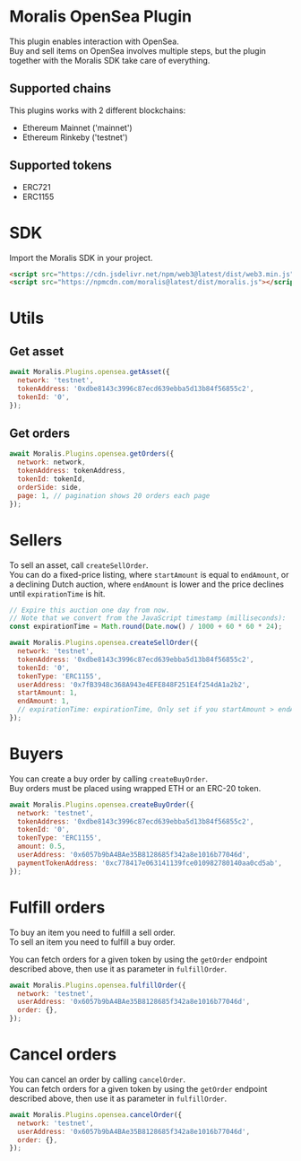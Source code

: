 # Moralis OpenSea Plugin

This plugin enables interaction with OpenSea. <br>
Buy and sell items on OpenSea involves multiple steps, but the plugin together with the Moralis SDK take care of everything. <br>

## Supported chains

This plugins works with 2 different blockchains:

- Ethereum Mainnet ('mainnet')
- Ethereum Rinkeby ('testnet')

## Supported tokens

- ERC721
- ERC1155

# SDK

Import the Moralis SDK in your project.

```html
<script src="https://cdn.jsdelivr.net/npm/web3@latest/dist/web3.min.js"></script>
<script src="https://npmcdn.com/moralis@latest/dist/moralis.js"></script>
```

# Utils

## Get asset

```js
await Moralis.Plugins.opensea.getAsset({
  network: 'testnet',
  tokenAddress: '0xdbe8143c3996c87ecd639ebba5d13b84f56855c2',
  tokenId: '0',
});
```

## Get orders

```js
await Moralis.Plugins.opensea.getOrders({
  network: network,
  tokenAddress: tokenAddress,
  tokenId: tokenId,
  orderSide: side,
  page: 1, // pagination shows 20 orders each page
});
```

# Sellers

To sell an asset, call `createSellOrder`. <br>
You can do a fixed-price listing, where `startAmount` is equal to `endAmount`, or a declining Dutch auction, where `endAmount` is lower and the price declines until `expirationTime` is hit.

```js
// Expire this auction one day from now.
// Note that we convert from the JavaScript timestamp (milliseconds):
const expirationTime = Math.round(Date.now() / 1000 + 60 * 60 * 24);

await Moralis.Plugins.opensea.createSellOrder({
  network: 'testnet',
  tokenAddress: '0xdbe8143c3996c87ecd639ebba5d13b84f56855c2',
  tokenId: '0',
  tokenType: 'ERC1155',
  userAddress: '0x7fB3948c368A943e4EFE848F251E4f254dA1a2b2',
  startAmount: 1,
  endAmount: 1,
  // expirationTime: expirationTime, Only set if you startAmount > endAmount
});
```

# Buyers

You can create a buy order by calling `createBuyOrder`. <br>
Buy orders must be placed using wrapped ETH or an ERC-20 token.

```js
await Moralis.Plugins.opensea.createBuyOrder({
  network: 'testnet',
  tokenAddress: '0xdbe8143c3996c87ecd639ebba5d13b84f56855c2',
  tokenId: '0',
  tokenType: 'ERC1155',
  amount: 0.5,
  userAddress: '0x6057b9bA4BAe35B8128685f342a8e1016b77046d',
  paymentTokenAddress: '0xc778417e063141139fce010982780140aa0cd5ab',
});
```

# Fulfill orders

To buy an item you need to fulfill a sell order. <br>
To sell an item you need to fulfill a buy order. <br>

You can fetch orders for a given token by using the `getOrder` endpoint described above, then use it as parameter in `fulfillOrder`.

```js
await Moralis.Plugins.opensea.fulfillOrder({
  network: 'testnet',
  userAddress: '0x6057b9bA4BAe35B8128685f342a8e1016b77046d',
  order: {},
});
```

# Cancel orders

You can cancel an order by calling `cancelOrder`. <br>
You can fetch orders for a given token by using the `getOrder` endpoint described above, then use it as parameter in `fulfillOrder`.

```js
await Moralis.Plugins.opensea.cancelOrder({
  network: 'testnet',
  userAddress: '0x6057b9bA4BAe35B8128685f342a8e1016b77046d',
  order: {},
});
```
